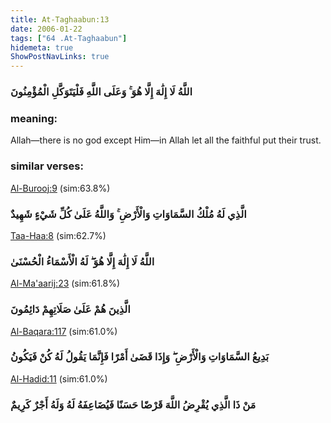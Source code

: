```yaml
---
title: At-Taghaabun:13
date: 2006-01-22
tags: ["64 .At-Taghaabun"]
hidemeta: true 
ShowPostNavLinks: true 
---
```

### اللَّهُ لَا إِلَٰهَ إِلَّا هُوَ ۚ وَعَلَى اللَّهِ فَلْيَتَوَكَّلِ الْمُؤْمِنُونَ
### meaning: 
Allah—there is no god except Him—in Allah let all the faithful put their trust.
### similar verses: 

[Al-Burooj:9](/85/9) (sim:63.8%)

### الَّذِي لَهُ مُلْكُ السَّمَاوَاتِ وَالْأَرْضِ ۚ وَاللَّهُ عَلَىٰ كُلِّ شَيْءٍ شَهِيدٌ

[Taa-Haa:8](/20/8) (sim:62.7%)

### اللَّهُ لَا إِلَٰهَ إِلَّا هُوَ ۖ لَهُ الْأَسْمَاءُ الْحُسْنَىٰ

[Al-Ma'aarij:23](/70/23) (sim:61.8%)

### الَّذِينَ هُمْ عَلَىٰ صَلَاتِهِمْ دَائِمُونَ

[Al-Baqara:117](/2/117) (sim:61.0%)

### بَدِيعُ السَّمَاوَاتِ وَالْأَرْضِ ۖ وَإِذَا قَضَىٰ أَمْرًا فَإِنَّمَا يَقُولُ لَهُ كُنْ فَيَكُونُ

[Al-Hadid:11](/57/11) (sim:61.0%)

### مَنْ ذَا الَّذِي يُقْرِضُ اللَّهَ قَرْضًا حَسَنًا فَيُضَاعِفَهُ لَهُ وَلَهُ أَجْرٌ كَرِيمٌ
